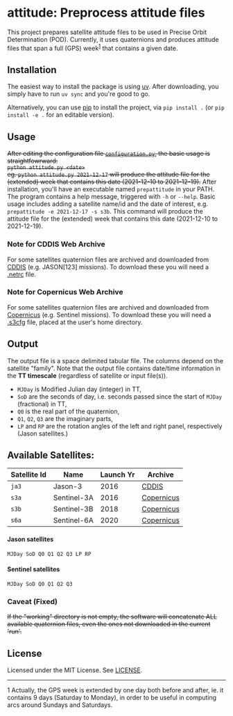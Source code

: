 # attitude: Preprocess attitude files


<!-- ## Introduction -->
This project prepares satellite attitude files to be used in Precise Orbit Determination (POD). 
Currently, it uses quaternions and produces attitude files that span a full (GPS)
week<sup>[1](#myfootnote1)</sup> that contains a given date.


## Installation
The easiest way to install the package is using [uv](https://github.com/astral-sh/uv). 
After downloading, you simply have to run 
`uv sync` 
and you're good to go.

Alternatively, you can use [pip](https://pypi.org/project/pip/) to install the project, via 
`pip install .` (or `pip install -e .` for an editable version).


## Usage
~~After editing the configuration file [`configuration.py`](src/configuration.py), the basic usage is
straightfowrward: \
`python attitude.py <date>` \
eg. `python attitude.py 2021-12-17` will produce the attitude file for the (extended) week that
contains this date (2021-12-10 to 2021-12-19).~~
After installation, you'll have an executable named `prepattitude` in your PATH. The program contains 
a help message, triggered with `-h` or `--help`. Basic usage includes adding a satellite name/id and 
the date of interest, e.g. `prepattitude -e 2021-12-17 -s s3b`. This command will produce the attitude 
file for the (extended) week that contains this date (2021-12-10 to 2021-12-19).

### Note for CDDIS Web Archive
For some satellites quaternion files are archived and downloaded from [CDDIS](https://cddis.nasa.gov/) 
(e.g. JASON[123] missions). To download these you will need a [.netrc](https://cddis.nasa.gov/Data_and_Derived_Products/CreateNetrcFile.html) 
file.

### Note for Copernicus Web Archive
For some satellites quaternion files are archived and downloaded from [Copernicus](https://dataspace.copernicus.eu/) 
(e.g. Sentinel missions). To download these you will need a [.s3cfg](https://documentation.dataspace.copernicus.eu/APIs/S3.html) 
file, placed at the user's home directory.

## Output
The output file is a space delimited tabular file.  The columns depend on the satellite "family". Note that 
the output file contains date/time information in the **TT timescale** (regardless of satellite or input file(s)).

  - `MJDay` is Modified Julian day (integer) in TT,
  - `SoD` are the seconds of day, i.e. seconds passed since the start of `MJDay` (fractional) in TT,
  - `Q0` is the real part of the quaternion,
  - `Q1`, `Q2`, `Q3` are the imaginary parts,
  - `LP` and `RP` are the rotation angles of the left and right panel, respectively (Jason
    satellites.)

## Available Satellites:

  | Satellite Id | Name        | Launch Yr | Archive                                                                 |
  | ------------ | ----------- | --------- | ----------------------------------------------------------------------- |
  | `ja3`        | Jason-3     | 2016      | [CDDIS](https://cddis.nasa.gov/archive/doris/ancillary/quaternions/ja3) |
  | `s3a`        | Sentinel-3A | 2016      | [Copernicus](https://dataspace.copernicus.eu/)                          |
  | `s3b`        | Sentinel-3B | 2018      | [Copernicus](https://dataspace.copernicus.eu/)                          |
  | `s6a`        | Sentinel-6A | 2020      | [Copernicus](https://dataspace.copernicus.eu/)                          |

#### Jason satellites
`MJDay SoD Q0 Q1 Q2 Q3 LP RP`


#### Sentinel satellites
`MJDay SoD Q0 Q1 Q2 Q3`

### Caveat (Fixed)
~~If the "working" directory is not empty, the software will concatenate ALL available quaternion
files, even the ones not downloaded in the current 'run'.~~


<!-- ## Contributing
Provide guidelines for contributing to your project. -->


## License
Licensed under the MIT License.  See [LICENSE](LICENSE).



---
<a name="myfootnote1">1</a>  Actually, the GPS week is extended by one day both before and after,
ie. it contains 9 days (Saturday to Monday), in order to be useful in computing arcs around Sundays
and Saturdays.
